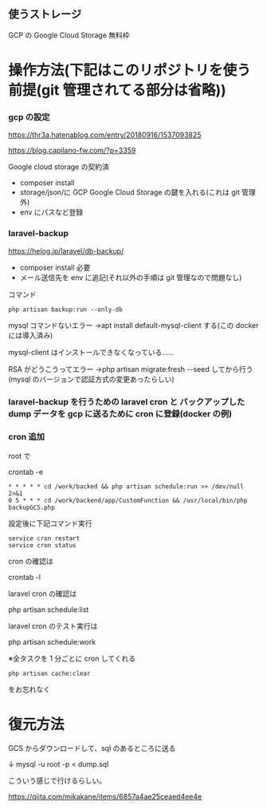 ## 使うストレージ

GCP の Google Cloud Storage 無料枠

# 操作方法(下記はこのリポジトリを使う前提(git 管理されてる部分は省略))

### gcp の設定

https://thr3a.hatenablog.com/entry/20180916/1537093825

https://blog.capilano-fw.com/?p=3359

Google cloud storage の契約済

-   composer install
-   storage/json/に GCP Google Cloud Storage の鍵を入れる(これは git 管理外)
-   env にパスなど登録

### laravel-backup

https://helog.jp/laravel/db-backup/

-   composer install 必要
-   メール送信先を env に追記(それ以外の手順は git 管理なので問題なし)

コマンド

```
php artisan backup:run --only-db
```

mysql コマンドないエラー →apt install default-mysql-client する(この docker には導入済み)

mysql-client はインストールできなくなっている……

RSA がどうこうってエラー →php artisan migrate:fresh --seed してから行う(mysql のバージョンで認証方式の変更あったらしい)

### laravel-backup を行うための laravel cron と バックアップした dump データを gcp に送るために cron に登録(docker の例)

### cron 追加

root で

crontab -e

```
* * * * * cd /work/backed && php artisan schedule:run >> /dev/null 2>&1
0 5 * * * cd /work/backend/app/CustomFunction && /usr/local/bin/php backupGCS.php
```

設定後に下記コマンド実行

```
service cron restart
service cron status
```

cron の確認は

crontab -l

laravel cron の確認は

php artisan schedule:list

laravel cron のテスト実行は

php artisan schedule:work

※全タスクを 1 分ごとに cron してくれる

```
php artisan cache:clear
```

をお忘れなく

# 復元方法

GCS からダウンロードして、sql のあるところに送る

↓
mysql -u root -p < dump.sql

こういう感じで行けるらしい。

https://qiita.com/mikakane/items/6857a4ae25ceaed4ee4e
